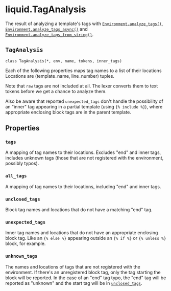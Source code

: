 # liquid.TagAnalysis

The result of analyzing a template's tags with [`Environment.analyze_tags()`](./environment.md#analyze_tags), [`Environment.analyze_tags_async()`](./environment.md#analyze_tags_async) and [`Environment.analyze_tags_from_string()`](./environment.md#analyze_tags_from_string).

## `TagAnalysis`

`class TagAnalysis(*, env, name, tokens, inner_tags)`

Each of the following properties maps tag names to a list of their locations Locations are (template_name, line_number) tuples.

Note that `raw` tags are not included at all. The lexer converts them to text tokens before we get a chance to analyze them.

Also be aware that reported `unexpected_tags` don't handle the possibility of an "inner" tag appearing in a partial template (using `{% include %}`), where appropriate enclosing block tags are in the parent template.

## Properties

### `tags`

A mapping of tag names to their locations. Excludes "end" and inner tags, includes unknown tags (those that are not registered with the environment, possibly typos).

### `all_tags`

A mapping of tag names to their locations, including "end" and inner tags.

### `unclosed_tags`

Block tag names and locations that do not have a matching "end" tag.

### `unexpected_tags`

Inner tag names and locations that do not have an appropriate enclosing block tag. Like an `{% else %}` appearing outside an `{% if %}` or `{% unless %}` block, for example.

### `unknown_tags`

The names and locations of tags that are not registered with the environment. If there's an unregistered block tag, only the tag starting the block will be reported. In the case of an "end" tag typo, the "end" tag will be reported as "unknown" and the start tag will be in [`unclosed_tags`](#unclosed_tags).
